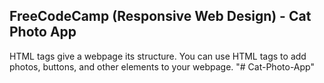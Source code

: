 ## FreeCodeCamp (Responsive Web Design) - Cat Photo App

HTML tags give a webpage its structure. You can use HTML tags to add photos, buttons, and other elements to your webpage.
"# Cat-Photo-App" 
